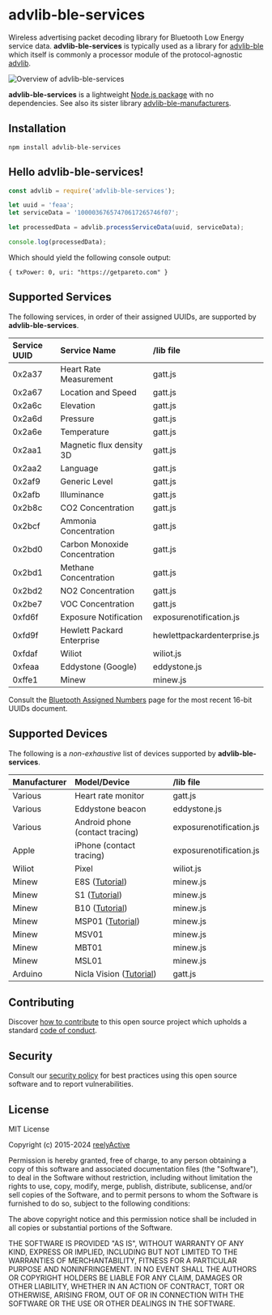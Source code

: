 advlib-ble-services
===================

Wireless advertising packet decoding library for Bluetooth Low Energy service data.  __advlib-ble-services__ is typically used as a library for [advlib-ble](https://github.com/reelyactive/advlib-ble) which itself is commonly a processor module of the protocol-agnostic [advlib](https://github.com/reelyactive/advlib).

![Overview of advlib-ble-services](https://reelyactive.github.io/advlib-ble-services/images/overview.png)

__advlib-ble-services__ is a lightweight [Node.js package](https://www.npmjs.com/package/advlib-ble-services) with no dependencies.  See also its sister library [advlib-ble-manufacturers](https://github.com/reelyactive/advlib-ble-manufacturers).


Installation
------------

    npm install advlib-ble-services


Hello advlib-ble-services!
--------------------------

```javascript
const advlib = require('advlib-ble-services');

let uuid = 'feaa';
let serviceData = '10000367657470617265746f07';

let processedData = advlib.processServiceData(uuid, serviceData);

console.log(processedData);
```

Which should yield the following console output:

    { txPower: 0, uri: "https://getpareto.com" }


Supported Services
------------------

The following services, in order of their assigned UUIDs, are supported by __advlib-ble-services__.

| Service UUID | Service Name                  | /lib file                   |
|:-------------|:------------------------------|:----------------------------|
| 0x2a37       | Heart Rate Measurement        | gatt.js                     |
| 0x2a67       | Location and Speed            | gatt.js                     |
| 0x2a6c       | Elevation                     | gatt.js                     |
| 0x2a6d       | Pressure                      | gatt.js                     |
| 0x2a6e       | Temperature                   | gatt.js                     |
| 0x2aa1       | Magnetic flux density 3D      | gatt.js                     |
| 0x2aa2       | Language                      | gatt.js                     |
| 0x2af9       | Generic Level                 | gatt.js                     |
| 0x2afb       | Illuminance                   | gatt.js                     |
| 0x2b8c       | CO2 Concentration             | gatt.js                     |
| 0x2bcf       | Ammonia Concentration         | gatt.js                     |
| 0x2bd0       | Carbon Monoxide Concentration | gatt.js                     |
| 0x2bd1       | Methane Concentration         | gatt.js                     |
| 0x2bd2       | NO2 Concentration             | gatt.js                     |
| 0x2be7       | VOC Concentration             | gatt.js                     |
| 0xfd6f       | Exposure Notification         | exposurenotification.js     |
| 0xfd9f       | Hewlett Packard Enterprise    | hewlettpackardenterprise.js |
| 0xfdaf       | Wiliot                        | wiliot.js                   |
| 0xfeaa       | Eddystone (Google)            | eddystone.js                |
| 0xffe1       | Minew                         | minew.js                    |

Consult the [Bluetooth Assigned Numbers](https://www.bluetooth.com/specifications/assigned-numbers/) page for the most recent 16-bit UUIDs document.


Supported Devices
-----------------

The following is a _non-exhaustive_ list of devices supported by __advlib-ble-services__.

| Manufacturer | Model/Device             | /lib file                |
|:-------------|:-------------------------|:-------------------------|
| Various      | Heart rate monitor       | gatt.js                  |
| Various      | Eddystone beacon         | eddystone.js             |
| Various      | Android phone (contact tracing) | exposurenotification.js  |
| Apple        | iPhone (contact tracing) | exposurenotification.js  |
| Wiliot       | Pixel                    | wiliot.js                |
| Minew        | E8S ([Tutorial](https://reelyactive.github.io/diy/minew-e8-config/)) | minew.js |
| Minew        | S1 ([Tutorial](https://reelyactive.github.io/diy/minew-s1-config/)) | minew.js |
| Minew        | B10 ([Tutorial](https://reelyactive.github.io/diy/minew-b10-config/)) | minew.js |
| Minew        | MSP01 ([Tutorial](https://reelyactive.github.io/diy/minew-msp01-config/)) | minew.js |
| Minew        | MSV01                    | minew.js                 |
| Minew        | MBT01                    | minew.js                 |
| Minew        | MSL01                    | minew.js                 |
| Arduino      | Nicla Vision ([Tutorial](https://reelyactive.github.io/diy/nicla-vision-dev/)) | gatt.js |


Contributing
------------

Discover [how to contribute](CONTRIBUTING.md) to this open source project which upholds a standard [code of conduct](CODE_OF_CONDUCT.md).


Security
--------

Consult our [security policy](SECURITY.md) for best practices using this open source software and to report vulnerabilities.


License
-------

MIT License

Copyright (c) 2015-2024 [reelyActive](https://www.reelyactive.com)

Permission is hereby granted, free of charge, to any person obtaining a copy of this software and associated documentation files (the "Software"), to deal in the Software without restriction, including without limitation the rights to use, copy, modify, merge, publish, distribute, sublicense, and/or sell copies of the Software, and to permit persons to whom the Software is furnished to do so, subject to the following conditions:

The above copyright notice and this permission notice shall be included in all copies or substantial portions of the Software.

THE SOFTWARE IS PROVIDED "AS IS", WITHOUT WARRANTY OF ANY KIND, EXPRESS OR 
IMPLIED, INCLUDING BUT NOT LIMITED TO THE WARRANTIES OF MERCHANTABILITY, 
FITNESS FOR A PARTICULAR PURPOSE AND NONINFRINGEMENT. IN NO EVENT SHALL THE 
AUTHORS OR COPYRIGHT HOLDERS BE LIABLE FOR ANY CLAIM, DAMAGES OR OTHER 
LIABILITY, WHETHER IN AN ACTION OF CONTRACT, TORT OR OTHERWISE, ARISING FROM, 
OUT OF OR IN CONNECTION WITH THE SOFTWARE OR THE USE OR OTHER DEALINGS IN 
THE SOFTWARE.
